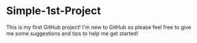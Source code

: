 # Simple-1st-Project
This is my first GitHub project!
I'm new to GitHub so please feel free to give me some suggestions and tips to help me get started!
